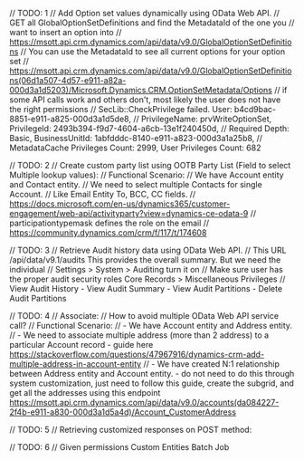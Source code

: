 

// TODO: 1
// Add Option set values dynamically using OData Web API.
// GET all GlobalOptionSetDefinitions and find the MetadataId of the one you
// want to insert an option into
// https://msott.api.crm.dynamics.com/api/data/v9.0/GlobalOptionSetDefinitions
// You can use the MetadataId to see all current options for your option set
// https://msott.api.crm.dynamics.com/api/data/v9.0/GlobalOptionSetDefinitions(06d1a507-4d57-e911-a82a-000d3a1d5203)/Microsoft.Dynamics.CRM.OptionSetMetadata/Options
// if some API calls work and others don't, most likely the user does not have the right permissions
// SecLib::CheckPrivilege failed. User: b4cd9bac-8851-e911-a825-000d3a1d5de8,
// PrivilegeName: prvWriteOptionSet, PrivilegeId: 2493b394-f9d7-4604-a6cb-13e1f240450d,
// Required Depth: Basic, BusinessUnitId: 1abfdddc-8140-e911-a823-000d3a1a25b8,
// MetadataCache Privileges Count: 2999, User Privileges Count: 682

// TODO: 2
// Create custom party list using OOTB Party List (Field to select Multiple lookup values):
// Functional Scenario:
// We have Account entity and Contact entity.
// We need to select multiple Contacts for single Account.
// Like Email Entity To, BCC, CC fields.
// https://docs.microsoft.com/en-us/dynamics365/customer-engagement/web-api/activityparty?view=dynamics-ce-odata-9
// participationtypemask defines the role on the email
// https://community.dynamics.com/crm/f/117/t/174608

// TODO: 3
// Retrieve Audit history data using OData Web API.
// This URL /api/data/v9.1/audits This provides the overall summary. But we need the individual
// Settings > System > Auditing turn it on
// Make sure user has the proper audit security roles Core Records > Miscellaneous Privileges
// View Audit History - View Audit Summary - View Audit Partitions - Delete Audit Partitions

// TODO: 4
// Associate:
// How to avoid multiple OData Web API service call?
// Functional Scenario:
// - We have Account entity and Address entity.
// - We need to associate multiple address (more than 2 address) to a particular Account record -  guide here https://stackoverflow.com/questions/47967916/dynamics-crm-add-multiple-address-in-account-entity
// - We have created N:1 relationship between Address entity and Account entity. -  do not need to do this through system customization, just need to follow this guide, create the subgrid, and get all the addresses using this endpoint https://msott.api.crm.dynamics.com/api/data/v9.0/accounts(da084227-2f4b-e911-a830-000d3a1d5a4d)/Account_CustomerAddress

// TODO: 5
// Retrieving customized responses on POST method:

// TODO: 6
// Given permissions Custom Entities Batch Job

